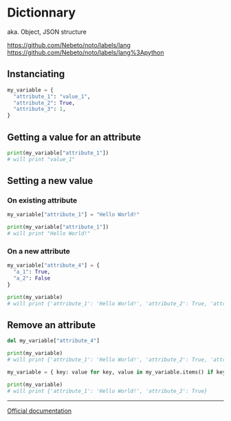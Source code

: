 # Dictionnary

aka. Object, JSON structure

https://github.com/Nebeto/noto/labels/lang https://github.com/Nebeto/noto/labels/lang%3Apython

## Instanciating

```python
my_variable = {
  "attribute_1": "value_1",
  "attribute_2": True,
  "attribute_3": 1,
}
```

## Getting a value for an attribute

```python
print(my_variable["attribute_1"])
# will print "value_1"
```

## Setting a new value
### On existing attribute

```python
my_variable["attribute_1"] = "Hello World!"

print(my_variable["attribute_1"])
# will print "Hello World!"
```

### On a new attribute

```python
my_variable["attribute_4"] = {
  "a_1": True,
  "a_2": False
}

print(my_variable)
# will print {'attribute_1': 'Hello World!', 'attribute_2': True, 'attribute_3': 1, 'attribute_4': {'a_1': True, 'a_2': False}}
```

## Remove an attribute

```python
del my_variable["attribute_4"]

print(my_variable)
# will print {'attribute_1': 'Hello World!', 'attribute_2': True, 'attribute_3': 1}
```

```python
my_variable = { key: value for key, value in my_variable.items() if key != "attribute_3" }

print(my_variable)
# will print {'attribute_1': 'Hello World!', 'attribute_2': True}
```

______
[Official documentation](https://docs.python.org/)
